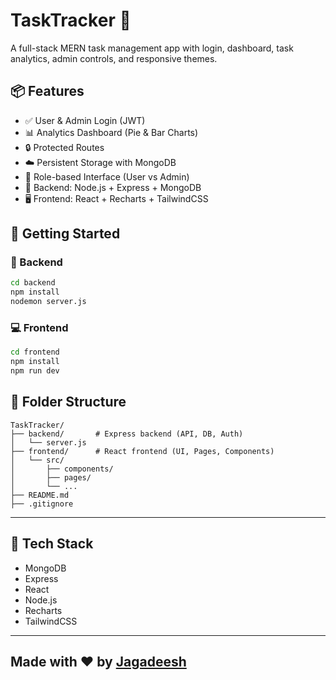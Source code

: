 # TaskTracker 📝

A full-stack MERN task management app with login, dashboard, task analytics, admin controls, and responsive themes.

## 📦 Features

- ✅ User & Admin Login (JWT)
- 📊 Analytics Dashboard (Pie & Bar Charts)
- 🔒 Protected Routes
- ☁️ Persistent Storage with MongoDB
- 🧩 Role-based Interface (User vs Admin)
- 🔧 Backend: Node.js + Express + MongoDB
- 🖥️ Frontend: React + Recharts + TailwindCSS

## 🚀 Getting Started

### 🔧 Backend
```bash
cd backend
npm install
nodemon server.js
```

### 💻 Frontend
```bash
cd frontend
npm install
npm run dev
```

## 📂 Folder Structure

```
TaskTracker/
├── backend/       # Express backend (API, DB, Auth)
│   └── server.js
├── frontend/      # React frontend (UI, Pages, Components)
│   └── src/
│       ├── components/
│       ├── pages/
│       └── ...
├── README.md
├── .gitignore
```

---

## 🧠 Tech Stack

- MongoDB
- Express
- React
- Node.js
- Recharts
- TailwindCSS

---

## Made with ❤️ by [Jagadeesh](https://github.com/Jagadeesh729)
